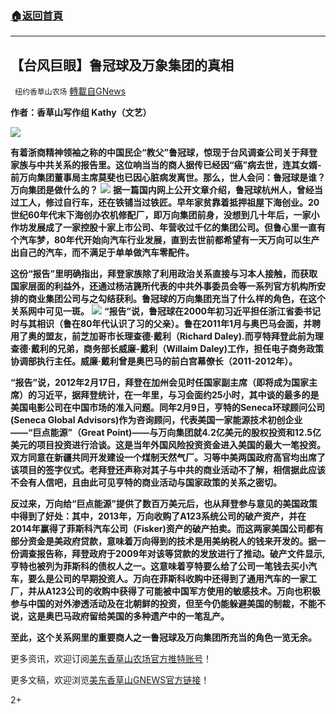 ###  [:house:返回首頁](https://github.com/ourhimalayas/txt)
---

## 【台风巨眼】鲁冠球及万象集团的真相
` 纽约香草山农场` [轉載自GNews](https://gnews.org/zh-hans/447384/)

**作者：香草山写作组 Kathy（文艺）**

![]()![](https://gnews-media-offload.s3.amazonaws.com/wp-content/uploads/2020/10/24010501/WhatsApp-Image-2020-10-24-at-04.33.05-1.jpeg)



**有着浙商精神领袖之称的中国民企“教父”鲁冠球，惊现于台风调查公司关于拜登家族与中共关系的报告里。这位响当当的商人据传已经因“癌”病去世，连其女婿-前万向集团董事局主席莫斐也已因心脏病发离世。那么，世人会问：鲁冠球是谁？万向集团是做什么的？**
![]()![](https://gnews-media-offload.s3.amazonaws.com/wp-content/uploads/2020/10/24133810/4-20.jpg)
**据一篇国内网上公开文章介绍，鲁冠球杭州人，曾经当过工人，修过自行车，还在铁铺当过铁匠。早年家贫靠着抵押祖屋下海创业。20世纪60年代末下海创办农机修配厂，即万向集团前身，没想到几十年后，一家小作坊发展成了一家控股十家上市公司、年营收过千亿的集团公司。但鲁心里一直有个汽车梦，80年代开始向汽车行业发展，直到去世前都希望有一天万向可以生产出自己的汽车，而不满足于单单做汽车零配件。**

**这份“报告”里明确指出，拜登家族除了利用政治关系直接与习本人接触，而获取国家层面的利益外，还通过杨洁篪所代表的中共外事委员会等一系列官方机构所安排的商业集团公司与之勾结获利。鲁冠球的万向集团充当了什么样的角色，在这个关系网中可见一斑。**
![]()![](https://gnews-media-offload.s3.amazonaws.com/wp-content/uploads/2020/10/24111121/1-166.jpg)
**“报告”说，鲁冠球在2000年初习近平担任浙江省委书记时与其相识（鲁在80年代认识了习的父亲）。鲁在2011年1月与奥巴马会面，并聘用了奥的盟友，前芝加哥市长理查德·戴利（Richard Daley).而亨特拜登此前为理查德·戴利的兄弟，商务部长威廉-戴利（Willaim Daley)工作，担任电子商务政策协调部执行主任。威廉·戴利曾是奥巴马的前白宫幕僚长（2011-2012年）。**

**“报告”说，2012年2月17日，拜登在加州会见时任国家副主席（即将成为国家主席）的习近平，据拜登统计，在一年里，与习会面约25小时，其中谈的最多的是美国电影公司在中国市场的准入问题。同年2月9日，亨特的Seneca环球顾问公司(Seneca Global Advisors)作为咨询顾问，代表美国一家能源技术初创企业——“巨点能源”（Great Point)——与万向集团就4.2亿美元的股权投资和12.5亿美元的项目投资进行洽谈。这是当年外国风险投资资金进入美国的最大一笔投资。双方同意在新疆共同开发建设一个煤制天然气厂。习等中美两国政府高官均出席了该项目的签字仪式。老拜登还声称对其子与中共的商业活动不了解，相信据此应该不会有人信吧，且由此可见亨特的商业活动与国家政策的关系之密切。**

**反过来，万向给“巨点能源”提供了数百万美元后，也从拜登参与意见的美国政策中得到了好处：其中，2013年，万向收购了A123系统公司的破产资产，并在2014年赢得了菲斯科汽车公司（Fisker)资产的破产拍卖。而这两家美国公司都有部分资金是美政府贷款，意味着万向得到的技术是用美纳税人的钱来开发的。据一份调查报告称，拜登政府于2009年对该等贷款的发放进行了推动。破产文件显示,亨特也被列为菲斯科的债权人之一。这意味着亨特要么给了公司一笔钱去买小汽车，要么是公司的早期投资人。万向在菲斯科收购中还得到了通用汽车的一家工厂，并从A123公司的收购中获得了可能被中国军方使用的敏感技术。万向也积极参与中国的对外渗透活动及在北朝鲜的投资，但至今仍能躲避美国的制裁，不能不说，这是奥巴马政府留给美国的多种遗产中的一笔乱产。**

**至此，这个关系网里的重要商人之一鲁冠球及万向集团所充当的角色一览无余。**



更多资讯，欢迎订阅[美东香草山农场官方推特账号](https://twitter.com/Mos_Himalaya)！

更多文稿，欢迎浏览[美东香草山GNEWS官方链接](https://gnews.org/zh-hans/author/changdao/)！

2+
